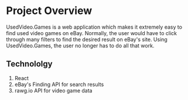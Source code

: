 # Project Overview

UsedVideo.Games is a web application which makes it extremely easy to find used video games on eBay. Normally, the user would have to click through many filters to find the desired result on eBay's site. Using UsedVideo.Games, the user no longer has to do all that work.

## Technololgy

1. React
2. eBay's Finding API for search results
3. rawg.io API for video game data
